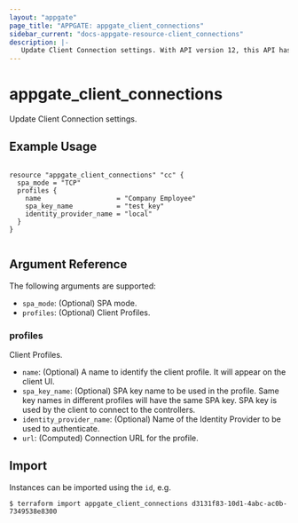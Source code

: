 ```yaml
---
layout: "appgate"
page_title: "APPGATE: appgate_client_connections"
sidebar_current: "docs-appgate-resource-client_connections"
description: |-
   Update Client Connection settings. With API version 12, this API has changed significantly in order to manage client profiles. It is still possible to use the older APIs using older Accept headers.
---
```


# appgate_client_connections

Update Client Connection settings.

## Example Usage

```hcl

resource "appgate_client_connections" "cc" {
  spa_mode = "TCP"
  profiles {
    name                   = "Company Employee"
    spa_key_name           = "test_key"
    identity_provider_name = "local"
  }
}


```

## Argument Reference

The following arguments are supported:


* `spa_mode`: (Optional) SPA mode.
* `profiles`: (Optional) Client Profiles.


### profiles
Client Profiles.

* `name`:  (Optional) A name to identify the client profile. It will appear on the client UI.
* `spa_key_name`:  (Optional) SPA key name to be used in the profile. Same key names in different profiles will have the same SPA key. SPA key is used by the client to connect to the controllers.
* `identity_provider_name`:  (Optional) Name of the Identity Provider to be used to authenticate.
* `url`:  (Computed) Connection URL for the profile.



## Import

Instances can be imported using the `id`, e.g.

```
$ terraform import appgate_client_connections d3131f83-10d1-4abc-ac0b-7349538e8300
```
